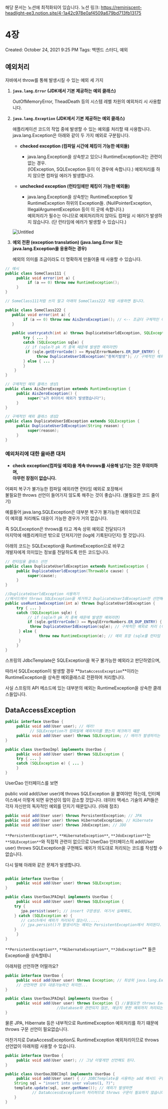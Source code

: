 해당 문서는 노션에 최적화되어 있습니다.
노션 링크: https://reminiscent-headlight-ee3.notion.site/4-1a42c978e0af4509a679bd713fb13175

# 4장

Created: October 24, 2021 9:25 PM
Tags: 백엔드 스터디, 예외

## 예외처리



자바에서 throw를 통해 발생시킬 수 있는 예외 세 가지


1. **`java.lang.Error` (JDK에서 기본 제공하는 예외 클래스)**
    
    OutOfMemoryError, TheadDeath 등의 시스템 레벨 차원의 예외처리 시 사용합니다.
    
    
2. **`java.lang.Exception` (JDK에서 기본 제공하는 예외 클래스)**
    
    애플리케이션 코드의 작업 중에 발생할 수 있는 예외를 처리할 때 사용합니다. <br>
    java.lang.Exception은 아래와 같이 두 가지 예외로 구분됩니다.
    
    - **checked exception (컴파일 시간에 체킹이 가능한 예외들)**
        - java.lang.Exception을 상속받고 있으나 RuntimeException과는 관련이 없는 경우. <br>
        (IOException, SQLException 등이 이 경우에 속합니다.)
        예외처리를 하지 않으면 컴파일 에러가 발생합니다.
   
    - **unchecked exception (런타임에만 체킹이 가능한 예외들)**
        - java.lang.Exception을 상속받는 RuntimeException 및 RuntimeException 하위의 Exception들.
        (NullPointerException, IllegalArgumentException 등이 이 곳에 속합니다.) <br>
        예외처리가 필수는 아니므로 예외처리하지 않아도 컴파일 시 에러가 발생하지 않습니다.
        (단 런타임에 에러가 발생할 수 있습니다.)
        
    
    
    ![Untitled](4장_asset/Untitled.png)
    
    
3. **예외 전환 (exception translation) (java.lang.Error 또는 java.lang.Exception을 응용하는 경우)**
    
    
    예외의 의미를 조금이라도 더 명확하게 만들어줄 때 사용할 수 있습니다.
    
    
```java
// 예시
public class SomeClass111 {
     public void error(int a) {
          if (a == 0) throw new RuntimeException(); 
     }
}

// SomeClass111처럼 쓰지 말고 아래의 SomeClass222 처럼 사용하면 됩니다.

public class SomeClass222 {
   public void error(int a) {
        if (a == 0) throw new AisZeroException(); // <-- 조금더 구체적인 예외로 처리
   }

   public usetrycatch(int a) throws DuplicateUserldException, SQLException {
        try { ... }
        catch (SQLException sqle) {
	     // if (sqle가 pk 키 중복 때문에 발생한 예외라면)
	     if (sqle.getErrorCode() == MysqlErrorNumbers.ER_DUP_ENTRY) {
	          throw DuplicateUserIdException("중복키발생"); // 구체적인 예외로 처리
	    } else { ... }
    	}
    }
}

// 구체적인 예외 클래스 생성1
public class AisZeroException extends RuntimeException {
     public AisZeroException() {
          super("a가 0이어서 예외가 발생했습니다");
     }
}

// 구체적인 예외 클래스 생성2
public class DuplicateUserIdException extends SQLException {
     public DuplicateUserIdException(String reason) {
          super(reason);
     }
}
```
    



### 예외처리에 대한 올바른 대처



- **check exception(컴파일 예외)을 계속 throws를 사용해 넘기는 것은 무의미하며, <br>
아무런 장점이 없습니다.**


어짜피 복구가 불가능한 컴파일 예외라면 런타임 예외로 포장해서 <br>
불필요한 throws 선언이 들어가지 않도록 해주는 것이 좋습니다. (불필요한 코드 줄이기)

예를들어 java.lang.SQLException은 대부분 복구가 불가능한 예외이므로 <br>
이 예외를 처리해도 대응이 가능한 경우가 거의 없습니다.

즉 SQLException은 throws를 타고 계속 상위 예외로 전달되다가 <br>
마지막에 애플리케이션 밖으로 던져지기만 (log에 기록된다던지) 할 것입니다. 

아래의 코드는 SQLException을 RuntimeException으로 바꾸고 <br>
개발자에게 의미있는 정보를 전달하도록 만든 코드입니다.


```java
// 런타임용 클래스 선언
public class DuplicateUserldException extends RuntimeException { 
     public DuplicateUserldException(Throwable cause) { 
          super(cause);
     }
}

//DuplicateUserldException 사용하기
//메서드에서 throws SQLException을 제거하고 DuplicateUserIdException만 선언해도 됩니다.
public useRuntimeException(int a) throws DuplicateUserIdException { 
     try { ... }
     catch (SQLException sqle) {
          // if (sqle가 pk 키 중복 때문에 발생한 예외라면)
          if (sqle.getErrorCode() == MysqlErrorNumbers.ER_DUP_ENTRY) {
	       throw DuplicateUserIdException(sqle); // 구체적인 예외로 처리 (예외 전환)
	  } else { 
               throw new RuntimeException(e); // 예외 포장 (sqle를 런타임 예외로 해결하기)
	  }
     }
}
```

스프링의 JdbcTemplate은 SQLException을 복구 불가능한 예외라고 판단하였으며, <br>

따라서 SQLException이 발생할 경우 **`DataAccessException`**이라는 <br>
RuntimeException을 상속한 예외클래스로 전환하여 처리합니다. <br>

사실 스프링의 API 메소드에 있는 대부분의 예외는 RuntimeException을 상속한 클래스들입니다. <br>

## DataAccessException




```java
public interface UserDao {
     public void add(User user); // 에러!
		   // SQLException가 컴파일에 예외처리를 했는지 체크하기 떄문
     public void add(User user) throws SQLException; // 에러가 발생하지는 않지만...
}

public class UserDaoImpl implements UserDao {
     public void add(User user) throws SQLException {
	 try { ... }
	 catch (SQLException e) { ... }
     }
}
```

UserDao 인터페이스를 보면

public void add(User user)에 throws SQLException 을 붙여야만 하는데,
인터페이스에서 이렇게 되면 유연성이 많이 감소할 것입니다. 
데이터 액세스 기술의 API들은 각자 자신만의 독자적인 예외를 던지기 때문입니다. (아래 참조)

```java
public void add(User user) throws PersistentException; // JPA 
public void add(User user) throws HibernateException; // Hibernate 
public void add(User user) throws JdoException; // JDO
```

`**PersistentException**`, `**HibernateException**`, `**JdoException**`는 `**SQLException**`와
직접적 관련이 없으므로 UserDao 인터페이스의 add(User user) throws SQLException을 구현해도
예외가 의도대로 처리되는 코드를 작성할 수 없습니다.

다시 말해 아래와 같은 문제가 발생합니다.


```java

public interface UserDao {
     public void add(User user) throws SQLException;
}

public class UserDaoJPAImpl implements UserDao {
     public void add(User user) throws SQLException {
	try {
	   jpa.persist(user); // insert 구문생성. 여기서 실패해도,
	} catch (SQLException e) {
	   // catch에서 예외가 처리되지 않는다......
	   // jpa.persist()가 발생시키는 예외는 PersistentException에서 처리된다.
	}
     }
}
```

`**PersistentException**`, `**HibernateException**`, `**JdoException`** 들은 Exception을 상속할테니 <br>


아래처럼 선언하면 어떨까요?


```java
public interface UserDao {
     public void add(User user) throws Exception; // 최상위 java.lang.Exception으로
     // 선언하면 모두 대응가능하긴 하지만...
}

public class UserDaoJPAImpl implements UserDao {
     public void add(User user) throws Exception {} //불필요한 throws Exception 선언 요구됨
					   //Database와 관련되지 않은, 예상치 못한 예외까지 처리되는 문제도 있음
}
```


물론 JPA, Hibernate 등은 내부적으로 RuntimeException 예외처리를 하기 떄문에
throws 구문 선언이 필요없습니다.

마찬가지로 DataAccessException도 RuntimeException 예외처리이므로
throws 선언없이 아래처럼 사용할 수 있습니다.


```java
public interface UserDao {
     public void add(User user); // 그냥 이렇게만 선언해도 된다.
}

public class UserDaoJDBCImpl implements UserDao {
     public void add(User user) { // JDBCTemplate을 사용하는 add 메서드 구현
	String sql = "insert into user values(1, ?)";
	template.update(sql, user.getName()); // 예외가 발생하면
			// DataAccessException이 처리하므로 throws 구문이 필요하지 않습니다.
    }
}
```
